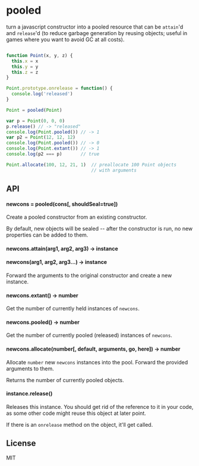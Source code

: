 # pooled

turn a javascript constructor into a pooled resource that can be
`attain`'d and `release`'d (to reduce garbage generation by reusing
objects; useful in games where you want to avoid GC at all costs).

```javascript

function Point(x, y, z) {
  this.x = x
  this.y = y
  this.z = z
}

Point.prototype.onrelease = function() {
  console.log('released')
}

Point = pooled(Point)

var p = Point(0, 0, 0)
p.release() // -> "released"
console.log(Point.pooled()) // -> 1
var p2 = Point(12, 12, 12)
console.log(Point.pooled()) // -> 0
console.log(Point.extant()) // -> 1
console.log(p2 === p)       // true 

Point.allocate(100, 12, 21, 1)  // preallocate 100 Point objects
                                // with arguments

```

## API

#### newcons = pooled(cons[, shouldSeal=true])

Create a pooled constructor from an existing constructor.

By default, new objects will be sealed -- after the constructor is run, no new
properties can be added to them.

#### newcons.attain(arg1, arg2, arg3) -> instance
#### newcons(arg1, arg2, arg3...) -> instance

Forward the arguments to the original constructor and create a new instance.

#### newcons.extant() -> number

Get the number of currently held instances of `newcons`.

#### newcons.pooled() -> number

Get the number of currently pooled (released) instances of `newcons`.

#### newcons.allocate(number[, default, arguments, go, here]) -> number

Allocate `number` new `newcons` instances into the pool. Forward the provided arguments to them.

Returns the number of currently pooled objects. 

#### instance.release()

Releases this instance. You should get rid of the reference to it in your code, 
as some other code might reuse this object at later point.

If there is an `onrelease` method on the object, it'll get called.

## License

MIT
